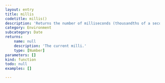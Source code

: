 ```yaml
---
layout: entry
title: millis
codetitle: millis()
description: 'Returns the number of milliseconds (thousandths of a second) since starting an applet.'
category: Environment
subcategory: Date
returns:
    name: null
    description: 'The current milli.'
    type: [Number]
parameters: []
kind: function
todo: null
examples: []

---
```

